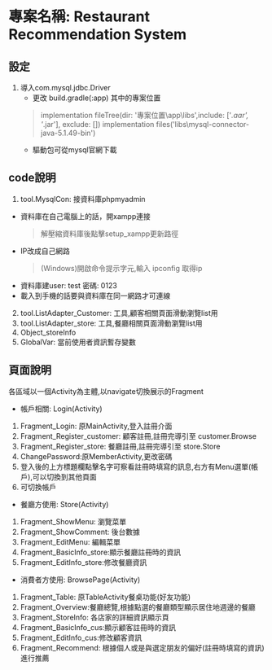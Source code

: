 # 專案名稱: Restaurant Recommendation System
## 設定 
1. 導入com.mysql.jdbc.Driver
   * 更改 build.gradle(:app) 其中的專案位置
   > implementation fileTree(dir: '專案位置\\app\\libs',include: ['*.aar', '*.jar'], exclude: [])
   > implementation files('libs\\mysql-connector-java-5.1.49-bin')
   * 驅動包可從mysql官網下載
## code說明    
1. tool.MysqlCon: 接資料庫phpmyadmin
  * 資料庫在自己電腦上的話，開xampp連接
    > 解壓縮資料庫後點擊setup_xampp更新路徑
  * IP改成自己網路
    > (Windows)開啟命令提示字元,輸入 ipconfig 取得ip
  * 資料庫建user: test  密碼: 0123
  * 載入到手機的話要與資料庫在同一網路才可連線
2. tool.ListAdapter_Customer: 工具,顧客相關頁面滑動瀏覽list用
3. tool.ListAdapter_store: 工具,餐廳相關頁面滑動瀏覽list用
4. Object_storeInfo
5. GlobalVar: 當前使用者資訊暫存變數

## 頁面說明
各區域以一個Activity為主體,以navigate切換展示的Fragment

- 帳戶相關: Login(Activity)
1. Fragment_Login: 原MainActivity,登入註冊介面
2. Fragment_Register_customer: 顧客註冊,註冊完導引至 customer.Browse
3. Fragment_Register_store: 餐廳註冊,註冊完導引至 store.Store
4. ChangePassword:原MemberActivity,更改密碼
5. 登入後的上方標題欄點擊名字可察看註冊時填寫的訊息,右方有Menu選單(帳戶),可以切換到其他頁面
6. 可切換帳戶

- 餐廳方使用: Store(Activity)
1. Fragment_ShowMenu: 瀏覽菜單
2. Fragment_ShowComment: 後台數據
3. Fragment_EditMenu: 編輯菜單 
4. Fragment_BasicInfo_store:顯示餐廳註冊時的資訊
5. Fragment_EditInfo_store:修改餐廳資訊


- 消費者方使用: BrowsePage(Activity)
1. Fragment_Table: 原TableActivity餐桌功能(好友功能)
2. Fragment_Overview:餐廳總覽,根據點選的餐廳類型顯示居住地週邊的餐廳
3. Fragment_StoreInfo: 各店家的詳細資訊顯示頁
4. Fragment_BasicInfo_cus:顯示顧客註冊時的資訊
5. Fragment_EditInfo_cus:修改顧客資訊
6. Fragment_Recommend: 根據個人或是與選定朋友的偏好(註冊時填寫的資訊)進行推薦



  
